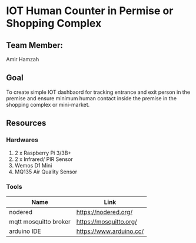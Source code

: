 # IOT Human Counter in Permise or Shopping Complex 

## Team Member: 
Amir Hamzah

## Goal

To create simple IOT dashbaord for tracking entrance and exit person in the premise and ensure minimum human contact inside the premise in the shopping complex or mini-market.


## Resources

### Hardwares

1. 2 x Raspberry Pi 3/3B+
2. 2 x Infrared/ PIR Sensor
3. Wemos D1 Mini
4. MQ135 Air Quality Sensor

### Tools

| Name                    | Link                                                |
|----------------------   |-----------------------------------------------------|
| nodered                 | https://nodered.org/                                |
| mqtt mosquitto broker   | https://mosquitto.org/                              |
| arduino IDE             | https://www.arduino.cc/                             |

